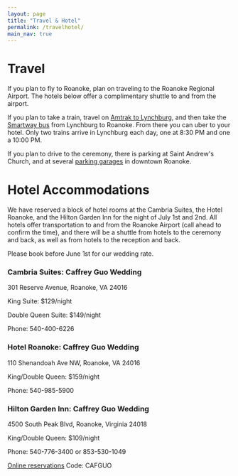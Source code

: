 ```yaml
---
layout: page
title: "Travel & Hotel"
permalink: /travelhotel/
main_nav: true
---
```


# Travel

If you plan to fly to Roanoke, plan on traveling to the Roanoke Regional Airport. The hotels below offer a complimentary shuttle to and from the airport.

If you plan to take a train, travel on [Amtrak to Lynchburg](http://www.amtrak.com), and then take the [Smartway bus](http://www.smartwaybus.com/fares.html) from Lynchburg to Roanoke. From there you can uber to your hotel. Only two trains arrive in Lynchburg each day, one at 8:30 PM and one a 10:00 PM.

If you plan to drive to the ceremony, there is parking at Saint Andrew's Church, and at several [parking garages](http://www.downtownroanoke.org/get-around/parking) in downtown Roanoke.

# Hotel Accommodations

We have reserved a block of hotel rooms at the Cambria Suites, the Hotel Roanoke, and the Hilton Garden Inn for the night of July 1st and 2nd. All hotels offer transportation to and from the Roanoke Airport (call ahead to confirm the time), and there will be a shuttle from hotels to the ceremony and back, as well as from hotels to the reception and back.

Please book before June 1st for our wedding rate. 

### Cambria Suites: Caffrey Guo Wedding
301 Reserve Avenue, Roanoke, VA 24016

King Suite: $129/night

Double Queen Suite: $149/night

Phone: 540-400-6226

### Hotel Roanoke: Caffrey Guo Wedding
110 Shenandoah Ave NW, Roanoke, VA 24016

King/Double Queen: $159/night

Phone: 540-985-5900

### Hilton Garden Inn: Caffrey Guo Wedding
4500 South Peak Blvd, Roanoke, Virginia 24018

King/Double Queen: $109/night

Phone: 540-776-3400 or 853-530-1049

[Online reservations](http://hiltongardeninn.hilton.com/en/gi/groups/personalized/R/ROAGIGI-CAFGUO-20160701/index.jhtml?WT.mc_id=POG)
Code: CAFGUO